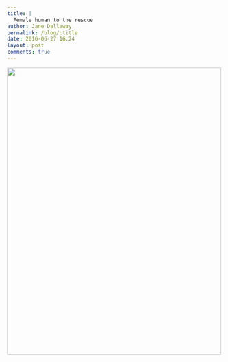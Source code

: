 ```yaml
---
title: |
  Female human to the rescue
author: Jane Dallaway
permalink: /blog/:title
date: 2016-06-27 16:24
layout: post
comments: true
---
```


<div><a href="http://static.skitters.dallaway.com/STtp_FullSizeRender.jpg"><img src="http://static.skitters.dallaway.com/STtp_thumb_FullSizeRender.jpg" width="500" height="669"/></a></div>



  

      
